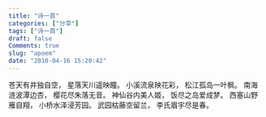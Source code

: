 ```yaml
---
title: "诗一首"
categories: ["分享"]
tags: ["诗一首"]
draft: false
Comments: true
slug: "apoem"
date: "2010-04-16 15:20:42"
---
```


苍天有井独自空，
星落天川遥映瞳。
小溪流泉映花彩，
松江孤岛一叶枫。
南海涟波潭边杏，
樱花尽朱落无音。
神仙谷内美人姬，
饭尽之岛爱成梦。
西塞山野雁自翔，
小桥水泽浸芳园。
武园枯藤空留兰，
李氏眉宇尽是春。

